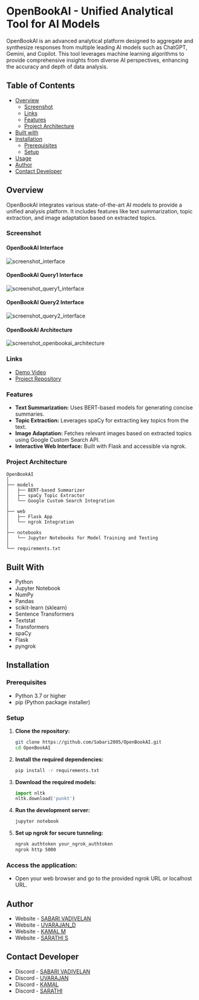 # OpenBookAI - Unified Analytical Tool for AI Models

OpenBookAI is an advanced analytical platform designed to aggregate and synthesize responses from multiple leading AI models such as ChatGPT, Gemini, and Copilot. This tool leverages machine learning algorithms to provide comprehensive insights from diverse AI perspectives, enhancing the accuracy and depth of data analysis.

## Table of Contents

- [Overview](#overview)
  - [Screenshot](#screenshot)
  - [Links](#links)
  - [Features](#features)
  - [Project Architecture](#project-architecture)
- [Built with](#built-with)
- [Installation](#installation)
  - [Prerequisites](#prerequisites)
  - [Setup](#setup)
- [Usage](#usage)
- [Author](#author)
- [Contact Developer](#contact-developer)

## Overview

OpenBookAI integrates various state-of-the-art AI models to provide a unified analysis platform. It includes features like text summarization, topic extraction, and image adaptation based on extracted topics.

### Screenshot

#### OpenBookAI Interface
![screenshot_interface](/screenshots/OpenBookAI_interface.png)
#### OpenBookAI Query1 Interface
![screenshot_query1_interface](/screenshots/OpenBookAI_explaining_OSI_Layer.png)
#### OpenBookAI Query2 Interface
![screenshot_query2_interface](/screenshots/OpenBookAI_explaining_CPU_Scheduling.png)
#### OpenBookAI Architecture
![screenshot_openbookai_architecture](/screenshots/OpenBookAI_Architecture.png)

### Links

- [Demo Video](https://youtu.be/kNFYi1nSVDY?si=BCVsleZFAo8UBVPt)
- [Project Repository](https://github.com/Sabari2005/OpenBookAI)

### Features

- **Text Summarization:** Uses BERT-based models for generating concise summaries.
- **Topic Extraction:** Leverages spaCy for extracting key topics from the text.
- **Image Adaptation:** Fetches relevant images based on extracted topics using Google Custom Search API.
- **Interactive Web Interface:** Built with Flask and accessible via ngrok.

### Project Architecture

```plaintext
OpenBookAI
│
├── models
│   ├── BERT-based Summarizer
│   ├── spaCy Topic Extractor
│   └── Google Custom Search Integration
│
├── web
│   ├── Flask App
│   └── ngrok Integration
│
├── notebooks
│   └── Jupyter Notebooks for Model Training and Testing
│
└── requirements.txt
```

## Built With
- Python
- Jupyter Notebook
- NumPy
- Pandas
- scikit-learn (sklearn)
- Sentence Transformers
- Textstat
- Transformers
- spaCy
- Flask
- pyngrok

## Installation

### Prerequisites
- Python 3.7 or higher
- pip (Python package installer)

### Setup

1. **Clone the repository:**
    ```bash
    git clone https://github.com/Sabari2005/OpenBookAI.git
    cd OpenBookAI
    ```

2. **Install the required dependencies:**
    ```bash
    pip install -r requirements.txt
    ```

3. **Download the required models:**
    ```python
    import nltk
    nltk.download('punkt')
    ```

4. **Run the development server:**
    ```bash
    jupyter notebook
    ```

5. **Set up ngrok for secure tunneling:**
    ```bash
    ngrok authtoken your_ngrok_authtoken
    ngrok http 5000
    ```

### Access the application:
- Open your web browser and go to the provided ngrok URL or localhost URL.

## Author

- Website - [SABARI VADIVELAN](https://in.linkedin.com/in/sabari-vadivelan-s-637667258)
- Website - [UVARAJAN_D](https://www.linkedin.com/in/uvarajan-dev/)
- Website - [KAMAL M](https://www.linkedin.com/in/kamal-m-857925258/)
- Website - [SARATHI S](https://www.linkedin.com/in/sarathi-senthil-547877258/)

## Contact Developer

- Discord - [SABARI VADIVELAN](https://discord.com/users/1102493010538799225)
- Discord - [UVARAJAN](https://discord.com/users/1084096662412210376)
- Discord - [KAMAL](https://discord.com/users/1086220089684152340) 
- Discord - [SARATHI](https://discord.com/users/1187035919048527902) 
